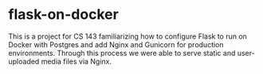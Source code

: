# flask-on-docker

This is a project for CS 143 familiarizing how to configure Flask to run on Docker with Postgres and add Nginx and Gunicorn for production environments. 
Through this process we were able to serve static and user-uploaded media files via Nginx.

